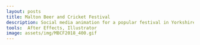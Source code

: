```yaml
---
layout: posts
title: Malton Beer and Cricket Festival
description: Social media animation for a popular festival in Yorkshire.
tools:  After Effects, Illustrator
image: assets/img/MBCF2018_400.gif
---
```

